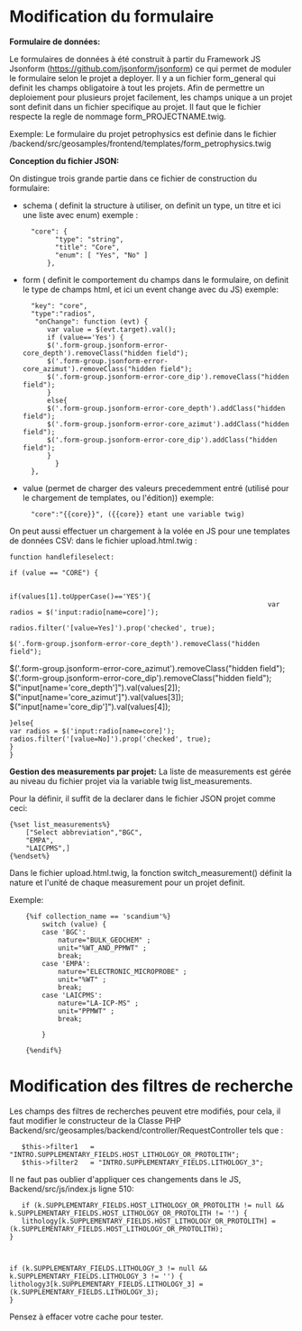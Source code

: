 # Modification du formulaire  

**Formulaire de données:**

Le formulaires de données à été construit à partir du Framework JS Jsonform (https://github.com/jsonform/jsonform)
ce qui permet de moduler le formulaire selon le projet a deployer.
Il y a un fichier form_general qui definit les champs obligatoire à tout les projets.
Afin de permettre un deploiement pour plusieurs projet facilement, les champs unique a un projet sont definit dans un fichier specifique au projet.
Il faut que le fichier respecte la regle de nommage form_PROJECTNAME.twig.

Exemple: Le formulaire du projet petrophysics est definie dans le fichier /backend/src/geosamples/frontend/templates/form_petrophysics.twig



**Conception du fichier JSON:**

On distingue trois grande partie dans ce fichier de construction du formulaire:

- schema ( definit la structure à utiliser, on definit un type, un titre et ici une liste avec enum) 
	exemple :
	
		"core": {
		      "type": "string",
		      "title": "Core",
		      "enum": [ "Yes", "No" ]
		    },
	    
- form ( definit le comportement du champs dans le formulaire, on definit le type de champs html, et ici un event change avec du JS) 
	exemple: 
	
		"key": "core",
		"type":"radios",
		 "onChange": function (evt) {
			var value = $(evt.target).val();
			if (value=='Yes') {
			$('.form-group.jsonform-error-core_depth').removeClass("hidden field");
			$('.form-group.jsonform-error-core_azimut').removeClass("hidden field");
			$('.form-group.jsonform-error-core_dip').removeClass("hidden field");
			}
			else{
			$('.form-group.jsonform-error-core_depth').addClass("hidden field");
			$('.form-group.jsonform-error-core_azimut').addClass("hidden field");
			$('.form-group.jsonform-error-core_dip').addClass("hidden field");
			}
		      }
		},


- value (permet de charger des valeurs precedemment entré (utilisé pour le chargement de templates, ou l'édition))
exemple:
	
		"core":"{{core}}", ({{core}} etant une variable twig)

On peut aussi effectuer un chargement à la volée en JS pour une templates de données CSV: 
	dans le fichier upload.html.twig : 
	
	function handlefileselect:  

	if (value == "CORE") {
								   
																if(values[1].toUpperCase()=='YES'){
																	var radios = $('input:radio[name=core]');
																	radios.filter('[value=Yes]').prop('checked', true);
																	$('.form-group.jsonform-error-core_depth').removeClass("hidden field");

$('.form-group.jsonform-error-core_azimut').removeClass("hidden field");
																	$('.form-group.jsonform-error-core_dip').removeClass("hidden field");
																	$("input[name='core_depth']").val(values[2]);
																         $("input[name='core_azimut']").val(values[3]);
																        $("input[name='core_dip']").val(values[4]);
								   
   
   	}else{
   	var radios = $('input:radio[name=core]');
   	radios.filter('[value=No]').prop('checked', true);
	}
	}


	

**Gestion des measurements par projet:**
La liste de measurements est gérée au niveau du fichier projet via la variable twig list_measurements.

Pour la définir, il suffit de la declarer dans le fichier JSON projet comme ceci:

	{%set list_measurements%}
		["Select abbreviation","BGC",
		"EMPA",
		"LAICPMS",]
	{%endset%}

Dans le fichier upload.html.twig, la fonction switch_measurement() définit la nature et l'unité de chaque measurement pour un projet definit.

Exemple: 

		{%if collection_name == 'scandium'%}
			switch (value) {
			case 'BGC':
				nature="BULK_GEOCHEM" ;
				unit="%WT_AND_PPMWT" ;
				break;
			case 'EMPA':
				nature="ELECTRONIC_MICROPROBE" ;
				unit="%WT" ;
				break;
			case 'LAICPMS':
				nature="LA-ICP-MS" ;
				unit="PPMWT" ;
				break;

			}

		{%endif%}


# Modification des filtres de recherche <a name="modif_recherche"></a>

Les champs des filtres de recherches peuvent etre modifiés, pour cela, il faut modifier le constructeur de la Classe PHP Backend/src/geosamples/backend/controller/RequestController tels que :

	   $this->filter1   = "INTRO.SUPPLEMENTARY_FIELDS.HOST_LITHOLOGY_OR_PROTOLITH";
	   $this->filter2   = "INTRO.SUPPLEMENTARY_FIELDS.LITHOLOGY_3";
   
 Il ne faut pas oublier d'appliquer ces changements dans le JS, Backend/src/js/index.js ligne 510:
   
	   if (k.SUPPLEMENTARY_FIELDS.HOST_LITHOLOGY_OR_PROTOLITH != null && k.SUPPLEMENTARY_FIELDS.HOST_LITHOLOGY_OR_PROTOLITH != '') {
	   lithology[k.SUPPLEMENTARY_FIELDS.HOST_LITHOLOGY_OR_PROTOLITH] = (k.SUPPLEMENTARY_FIELDS.HOST_LITHOLOGY_OR_PROTOLITH);
	}



	if (k.SUPPLEMENTARY_FIELDS.LITHOLOGY_3 != null && k.SUPPLEMENTARY_FIELDS.LITHOLOGY_3 != '') {
	lithology3[k.SUPPLEMENTARY_FIELDS.LITHOLOGY_3] = (k.SUPPLEMENTARY_FIELDS.LITHOLOGY_3);
	}
  
  Pensez à effacer votre cache pour tester.






